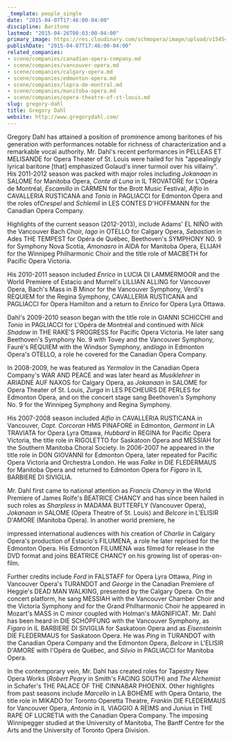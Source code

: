 ```yaml
---
_template: people_single
date: "2015-04-07T17:46:00-04:00"
discipline: Baritone
lastmod: "2015-04-26T00:03:00-04:00"
primary_image: https://res.cloudinary.com/schmopera/image/upload/v1545409169/media/webhook-uploads/1430021016267/Gregory-Dahl.jpg.jpg
publishDate: "2015-04-07T17:46:00-04:00"
related_companies:
- scene/companies/canadian-opera-company.md
- scene/companies/vancouver-opera.md
- scene/companies/calgary-opera.md
- scene/companies/edmonton-opera.md
- scene/companies/lopra-de-montral.md
- scene/companies/manitoba-opera.md
- scene/companies/opera-theatre-of-st-louis.md
slug: gregory-dahl
title: Gregory Dahl
website: http://www.gregorydahl.com/
---
```


<p>
	Gregory Dahl has attained a position of prominence among baritones of his generation with performances notable for richness of characterization and a remarkable vocal authority. Mr. Dahl's recent performances in PELLEAS ET MELISANDE for Opera Theater of St. Louis were hailed for his "appealingly lyrical baritone [that] emphasized Golaud's inner turmoil over his villainy". His 2011-2012 season was packed with major roles including <em>Jokanaan</em> in SALOME for Manitoba Opera, <em>Conte di Luna</em> in IL TROVATORE for L'Opéra de Montréal, <em>Escamillo</em> in CARMEN for the Brott Music Festival, <em>Alfio</em> in CAVALLERIA RUSTICANA and <em>Tonio</em> in PAGLIACCI for Edmonton Opera and the roles of<em>Crespel</em> and <em>Schlemil</em> in LES CONTES D'HOFFMANN for the Canadian Opera Company.
</p>
<p>
	Highlights of the current season (2012-2013), include Adams' EL NIÑO with the Vancouver Bach Choir, <em>Iago</em> in OTELLO for Calgary Opera, <em>Sebastian</em> in Ades THE TEMPEST for Opéra de Québec, Beethoven's SYMPHONY NO. 9 for Symphony Nova Scotia, <em>Amonasro</em> in AIDA for Manitoba Opera, ELIJAH for the Winnipeg Philharmonic Choir and the title role of MACBETH for Pacific Opera Victoria.
</p>
<p>
	His 2010-2011 season included <em>Enrico</em> in LUCIA DI LAMMERMOOR and the World Premiere of Estacio and Murrell's LILLIAN ALLING for Vancouver Opera, Bach's Mass in B Minor for the Vancouver Symphony, Verdi's REQUIEM for the Regina Symphony, CAVALLERIA RUSTICANA and PAGLIACCI for Opera Hamilton and a return to <em>Enrico</em> for Opera Lyra Ottawa.
</p>
<p>
	Dahl's 2009-2010 season began with the title role in GIANNI SCHICCHI and <em>Tonio</em> in PAGLIACCI for L'Opéra de Montréal and continued with <em>Nick Shadow</em> in THE RAKE'S PROGRESS for Pacific Opera Victoria. He later sang Beethoven's Symphony No. 9 with Tovey and the Vancouver Symphony, Fauré's REQUIEM with the Windsor Symphony, and<em>Iago</em> in Edmonton Opera's OTELLO, a role he covered for the Canadian Opera Company.
</p>
<p>
	In 2008-2009, he was featured as <em>Yermalov</em> in the Canadian Opera Company's WAR AND PEACE and was later heard as <em>Musiklehrer</em> in ARIADNE AUF NAXOS for Calgary Opera, as <em>Jokanaan</em> in SALOME for Opera Theater of St. Louis, <em>Zurga</em> in LES PECHEURS DE PERLES for Edmonton Opera, and on the concert stage sang Beethoven's Symphony No. 9 for the Winnipeg Symphony and Regina Symphony.
</p>
<p>
	His 2007-2008 season included <em>Alfio</em> in CAVALLERIA RUSTICANA in Vancouver, <em>Capt. Corcoran</em> HMS PINAFORE in Edmonton, <em>Germont</em> in LA TRAVIATA for Opera Lyra Ottawa, <em>Hubbard</em> in REGINA for Pacific Opera Victoria, the title role in RIGOLETTO for Saskatoon Opera and MESSIAH for the Southern Manitoba Choral Society. In 2006-2007 he appeared in the title role in DON GIOVANNI for Edmonton Opera, later repeated for Pacific Opera Victoria and Orchestra London. He was <em>Falke</em> in DIE FLEDERMAUS for Manitoba Opera and returned to Edmonton Opera for <em>Figaro</em> in IL BARBIERE DI SIVIGLIA.
</p>
<p>
	<strong></strong>Mr. Dahl first came to national attention as <em>Francis Chancy</em> in the World Premiere of James Rolfe's BEATRICE CHANCY and has since been hailed in such roles as <em>Sharpless</em> in MADAMA BUTTERFLY (Vancouver Opera), <em>Jokanaan</em> in SALOME (Opera Theatre of St. Louis) and <em>Belcore</em> in L'ELISIR D'AMORE (Manitoba Opera). In another world premiere, he
</p>
<p>
	impressed international audiences with his creation of <em>Charlie</em> in Calgary Opera's production of Estacio's FILUMENA, a role he later reprised for the Edmonton Opera. His Edmonton FILUMENA was filmed for release in the DVD format and joins BEATRICE CHANCY on his growing list of operas-on-film.
</p>
<p>
	Further credits include <em>Ford</em> in FALSTAFF for Opera Lyra Ottawa, <em>Ping</em> in Vancouver Opera's TURANDOT and <em>George </em>in the Canadian Premiere of Heggie's DEAD MAN WALKING, presented by the Calgary Opera. On the concert platform, he sang MESSIAH with the Vancouver Chamber Choir and the Victoria Symphony and for the Grand Philharmonic Choir he appeared in Mozart's MASS in C minor coupled with Holman's MAGNIFICAT. Mr. Dahl has been heard in DIE SCHÖPFUNG with the Vancouver Symphony, as <em>Figaro</em> in IL BARBIERE DI SIVIGLIA for Saskatoon Opera and as <em>Eisenstein</em>in DIE FLEDERMAUS<em> </em>for Saskatoon Opera. He was <em>Ping</em> in TURANDOT with the Canadian Opera Company and the Edmonton Opera, <em>Belcore </em>in L'ELISIR D'AMORE with l'Opéra de Québec, and <em>Silvio</em> in PAGLIACCI for Manitoba Opera.
</p>
<p>
	In the contemporary vein, Mr. Dahl has created roles for Tapestry New Opera Works (<em>Robert Peary</em> in Smith's FACING SOUTH) and <em>The Alchemist</em> in Schafer's THE PALACE OF THE CINNABAR PHOENIX. Other highlights from past seasons include <em>Marcello</em> in LA BOHÈME with Opera Ontario, the title role in MIKADO<em> </em>for Toronto Operetta Theatre, <em>Frank</em>in DIE FLEDERMAUS for Vancouver Opera, <em>Antonio </em>in IL VIAGGIO A REIMS and <em>Junius</em> in THE RAPE OF LUCRETIA with the Canadian Opera Company. The imposing Winnipegger studied at the University of Manitoba, The Banff Centre for the Arts and the University of Toronto Opera Division.
</p>
